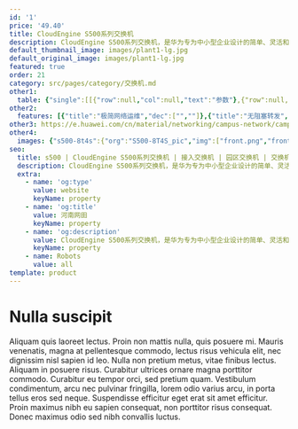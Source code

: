 ```yaml
---
id: '1'
price: '49.40'
title: CloudEngine S500系列交换机
description: CloudEngine S500系列交换机，是华为专为中小型企业设计的简单、灵活和可靠的新一代全管理型交换机，可广泛用于企业办公、生产等场景，助力企业实现数字化转型。
default_thumbnail_image: images/plant1-lg.jpg
default_original_image: images/plant1-lg.jpg
featured: true
order: 21
category: src/pages/category/交换机.md
other1: 
  table: {"single":[[{"row":null,"col":null,"text":"参数"},{"row":null,"col":null,"text":"CloudEngine S500-8T4S\nCloudEngine S500-8P4S"},{"row":null,"col":null,"text":"CloudEngine S500-16T4S\nCloudEngine S500-16P4S"},{"row":null,"col":null,"text":"CloudEngine S500-24T4S\nCloudEngine S500-24P4S"},{"row":null,"col":null,"text":"CloudEngine S500-48T4S"},{"row":null,"col":null,"text":"CloudEngine S500-32ST4X"}],[{"row":null,"col":null,"text":"包转发率"},{"row":null,"col":null,"text":"72Mpps/102Mpps"},{"row":null,"col":null,"text":"84Mpps/114Mpps"},{"row":null,"col":null,"text":"96Mpps/126Mpps"},{"row":null,"col":null,"text":"132Mpps/162Mpps"},{"row":null,"col":null,"text":"120Mpps/138Mpps"}],[{"row":null,"col":null,"text":"交换容量"},{"row":null,"col":null,"text":"336Gbps/3.36Tbps"},{"row":null,"col":null,"text":"336Gbps/3.36Tbps"},{"row":null,"col":null,"text":"336Gbps/3.36Tbps"},{"row":null,"col":null,"text":"432Gbps/4.32Tbps"},{"row":null,"col":null,"text":"432Gbps/4.32Tbps"}],[{"row":null,"col":null,"text":"固定端口"},{"row":null,"col":null,"text":"8个10/100/1000BASE-T以太网端口，4个千兆SFP"},{"row":null,"col":null,"text":"16个10/100/1000BASE-T以太网端口，4个千兆SFP"},{"row":null,"col":null,"text":"24个10/100/1000BASE-T以太网端口，4个千兆SFP"},{"row":null,"col":null,"text":"48个10/100/1000BASE-T以太网端口，4个千兆SFP"},{"row":null,"col":null,"text":"24个千兆SFP，8个10/100/1000BASE-T以太网端口，4个万兆SFP+"}],[{"row":null,"col":null,"text":"PoE能力"},{"row":null,"col":null,"text":"CloudEngine S500-8T4S：不支持\nCloudEngine S500-8P4S：支持"},{"row":null,"col":null,"text":"CloudEngine S500-16T4S：不支持\nCloudEngine S500-16P4S：支持"},{"row":null,"col":null,"text":"CloudEngine S500-24T4S：不支持\nCloudEngine S500-24P4S：支持"},{"row":null,"col":null,"text":"不支持"},{"row":null,"col":null,"text":"不支持"}],[{"row":null,"col":null,"text":"散热"},{"row":null,"col":null,"text":"风冷散热，智能调速"},{"row":null,"col":null,"text":"风冷散热，智能调速"},{"row":null,"col":null,"text":"风冷散热，智能调速"},{"row":null,"col":null,"text":"风冷散热，智能调速"},{"row":null,"col":null,"text":"风冷散热，智能调速"}],[{"row":null,"col":null,"text":"堆叠"},{"row":null,"col":null,"text":"支持"},{"row":null,"col":null,"text":"支持"},{"row":null,"col":null,"text":"支持"},{"row":null,"col":null,"text":"支持"},{"row":null,"col":null,"text":"支持"}],[{"row":null,"col":null,"text":"SVF极简运维"},{"row":null,"col":null,"text":"支持"},{"row":null,"col":null,"text":"支持"},{"row":null,"col":null,"text":"支持"},{"row":null,"col":null,"text":"支持"},{"row":null,"col":null,"text":"支持"}],[{"row":null,"col":null,"text":"云管理"},{"row":null,"col":null,"text":"支持"},{"row":null,"col":null,"text":"支持"},{"row":null,"col":null,"text":"支持"},{"row":null,"col":null,"text":"支持"},{"row":null,"col":null,"text":"支持"}]]}
other2:
  features: [{"title":"极简网络运维","dec":["",""]},{"title":"无阻塞转发","dec":["提供二三层线速交换能力，所有端口无阻塞转发"]},{"title":"节能设计","dec":["",""]}]
other3: https://e.huawei.com/cn/material/networking/campus-network/campusswitch/91ef292260384e649834280a0b5e282a
other4:
  images: {"s500-8t4s":{"org":"S500-8T4S_pic","img":["front.png","front_left.png","front_right.png","front_top.png","rear.png","rear_top.png"]}}
seo:
  title: s500 | CloudEngine S500系列交换机 | 接入交换机 | 园区交换机 | 交换机 | 企业网络
  description: CloudEngine S500系列交换机，是华为专为中小型企业设计的简单、灵活和可靠的新一代全管理型交换机，可广泛用于企业办公、生产等场景，助力企业实现数字化转型。
  extra:
    - name: 'og:type'
      value: website
      keyName: property
    - name: 'og:title'
      value: 河南网田
      keyName: property
    - name: 'og:description'
      value: CloudEngine S500系列交换机，是华为专为中小型企业设计的简单、灵活和可靠的新一代全管理型交换机，可广泛用于企业办公、生产等场景，助力企业实现数字化转型。
      keyName: property
    - name: Robots
      value: all
template: product
---
```


# Nulla suscipit

Aliquam quis laoreet lectus. Proin non mattis nulla, quis posuere mi. Mauris venenatis, magna at pellentesque commodo, lectus risus vehicula elit, nec dignissim nisl sapien id leo. Nulla non pretium metus, vitae finibus lectus. Aliquam in posuere risus. Curabitur ultrices ornare magna porttitor commodo. Curabitur eu tempor orci, sed pretium quam. Vestibulum condimentum, arcu nec pulvinar fringilla, lorem odio varius arcu, in porta tellus eros sed neque. Suspendisse efficitur eget erat sit amet efficitur. Proin maximus nibh eu sapien consequat, non porttitor risus consequat. Donec maximus odio sed nibh convallis luctus.